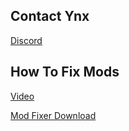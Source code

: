 **Contact Ynx**
---------------
[Discord](https://discord.gg/2UUYmNFwgb "Discord")

**How To Fix Mods**
  ---------------
[Video](https://youtu.be/zhuyOIfqXsE "Video")

[Mod Fixer Download](https://cdn.discordapp.com/attachments/1054455393130139790/1054455538081071214/Managed.rar "Fix Mods")

